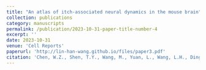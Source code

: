 ```yaml
---
title: "An atlas of itch-associated neural dynamics in the mouse brain"
collection: publications
category: manuscripts
permalink: /publication/2023-10-31-paper-title-number-4
excerpt: ''
date: 2023-10-31
venue: 'Cell Reports'
paperurl: 'http://lin-han-wang.github.io/files/paper3.pdf'
citation: 'Chen, W.Z., Shen, T.Y., Wang, M., Yuan, L., Wang, L.H., Ding, W.Q., Shi, X.X., Wang, X.F., Bo, B.S., Liang, Z.F., and Sun, Y.G. (2023). An atlas of itch-associated neural dynamics in the mouse brain. Cell Rep 42, 113304. 10.1016/j.celrep.2023.113304.'
---
```


